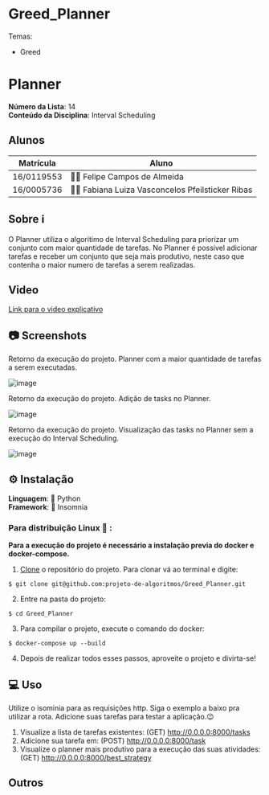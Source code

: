 # Greed_Planner

Temas:
 - Greed

# Planner
  
**Número da Lista**: 14<br>
**Conteúdo da Disciplina**: Interval Scheduling <br>

## Alunos
|Matrícula | Aluno |
| -- | -- |
| 16/0119553  |  👨‍💻 Felipe Campos de Almeida |
| 16/0005736  |  👩‍💻 Fabiana Luiza Vasconcelos Pfeilsticker Ribas |

## Sobre ℹ️
O Planner utiliza o algoritimo de Interval Scheduling para priorizar um conjunto com maior quantidade de tarefas. No Planner é possivel adicionar tarefas e receber um conjunto que seja mais produtivo, neste caso que contenha o maior numero de tarefas a serem realizadas.

## Video
[Link para o video explicativo](https://drive.google.com/file/d/1ODzixKfzQBPN5fzqpgORWytYk29z2qpj/view?usp=sharing)

## 📷 Screenshots 
Retorno da execução do projeto. Planner com a maior quantidade de tarefas a serem executadas.

![image](https://user-images.githubusercontent.com/29442029/132268353-a50bcc43-a490-4999-862d-e3d2af975359.png)

Retorno da execução do projeto. Adição de tasks no Planner.

![image](https://user-images.githubusercontent.com/29442029/132268345-6ee184b5-5788-48d6-8dbb-93d68549ca3c.png)

Retorno da execução do projeto. Visualização das tasks no Planner sem a execução do Interval Scheduling.

![image](https://user-images.githubusercontent.com/29442029/132268356-a914c272-8cf6-493d-a6f6-7dd6f9362caa.png)

## ⚙️ Instalação 
**Linguagem**: 🐍 Python<br>
**Framework**: 💜 Insomnia<br>


### Para distribuição Linux 🐧 :

**Para a execução do projeto é necessário a instalação previa do docker e docker-compose.**

1) [Clone](https://help.github.com/en/articles/cloning-a-repository) o repositório do projeto. Para clonar vá ao terminal e digite:
~~~
$ git clone git@github.com:projeto-de-algoritmos/Greed_Planner.git
~~~

2) Entre na pasta do projeto:
~~~
$ cd Greed_Planner
~~~

3) Para compilar o projeto, execute o comando do docker:
~~~
$ docker-compose up --build
~~~

4) Depois de realizar todos esses passos, aproveite o projeto e divirta-se!

## 💻 Uso 
Utilize o isominia para as requisições http. Siga o exemplo a baixo pra utilizar a rota. Adicione suas tarefas para testar a aplicação.😉

1) Visualize a lista de tarefas existentes: (GET) http://0.0.0.0:8000/tasks
2) Adicione sua tarefa em: (POST) http://0.0.0.0:8000/task
3) Visualize o planner mais produtivo para a execução das suas atividades: (GET) http://0.0.0.0:8000/best_strategy

## Outros 
